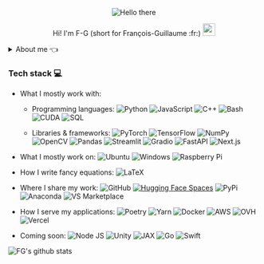 <p align="center">
  <img src="https://media1.tenor.com/images/6a4df9527c54d4528fb2b2ab47e7d422/tenor.gif?itemid=13774600" alt="Hello there">
</p>

<p align="center">
Hi! I'm F-G (short for François-Guillaume :fr:) <img src="https://media.giphy.com/media/hvRJCLFzcasrR4ia7z/giphy.gif" width="25">
</p>

<details>
  <summary>About me 👈</summary>

- 👨‍🦱 I'm a Deep Learning Engineer (Computer Vision & NLP) by day, an Open Source contributor by night 🦇
- 💼 Currently brewing a company of my own [@quack-ai](https://quack-ai.com/) (YC S23), I co-founded the NGO [@PyroNear](https://pyronear.org/) & volunteer [@dataforgoodfr](https://dataforgood.fr/) 
- :heart: I'm passionate about open source, machine perception, astrophysics & environment protection
- 🌱 Currently learning about Front-end, 3D modeling & physics simulation
- 😄 What I actually do in my spare time 🏉 🎹 📷
- 👀 What I wish I could do more often 🏄 ⛷️


</details>

### Tech stack 💻

- What I mostly work with:
   - Programming languages: ![Python](https://img.shields.io/badge/-Python-3776AB?style=flat-square&logo=Python&logoColor=white)
![JavaScript](https://img.shields.io/badge/-JavaScript-F7DF1E?style=flat-square&logo=JavaScript&logoColor=black)
![C++](https://img.shields.io/badge/-C%2B%2B-00599C?style=flat-square&logo=C%2B%2B&logoColor=white)
![Bash](https://img.shields.io/badge/-Bash-4EAA25?style=flat-square&logo=gnu-bash&logoColor=white)
![CUDA](https://img.shields.io/badge/-CUDA-76B900?style=flat-square&logo=nvidia&logoColor=white)
![SQL](https://img.shields.io/badge/-SQL-4479A1?style=flat-square&logo=MySQL&logoColor=white)

    - Libraries & frameworks: ![PyTorch](https://img.shields.io/badge/-PyTorch-EE4C2C?style=flat-square&logo=PyTorch&logoColor=white)
![TensorFlow](https://img.shields.io/badge/-TensorFlow-FF6F00?style=flat-square&logo=TensorFlow&logoColor=white)
![NumPy](https://img.shields.io/badge/-NumPy-013243?style=flat-square&logo=NumPy&logoColor=white)
![OpenCV](https://img.shields.io/badge/-OpenCV-5C3EE8?style=flat-square&logo=OpenCV&logoColor=white)
![Pandas](https://img.shields.io/badge/-pandas-150458?style=flat-square&logo=pandas&logoColor=white)
![Streamlit](https://img.shields.io/badge/-Streamlit-FF4B4B?style=flat-square&logo=Streamlit&logoColor=white)
![Gradio](https://img.shields.io/badge/-Gradio-FF6F00?style=flat-square&logo=Gradio&logoColor=white)
![FastAPI](https://img.shields.io/badge/-FastAPI-009688?style=flat-square&logo=fastapi&logoColor=white)
![Next.js](https://img.shields.io/badge/-Next.js-000000?style=flat-square&logo=next.js&logoColor=white)

- What I mostly work on: ![Ubuntu](https://img.shields.io/badge/-Ubuntu-E95420?style=flat-square&logo=ubuntu&logoColor=white) 
![Windows](https://img.shields.io/badge/-Windows-0078D6?style=flat-square&logo=windows&logoColor=white) ![Raspberry Pi](https://img.shields.io/badge/-Raspberry%20Pi-C51A4A?style=flat-square&logo=Raspberry-Pi)

- How I write fancy equations: ![LaTeX](https://img.shields.io/badge/-LaTeX-008080?style=flat-square&logo=LaTeX&logoColor=white)

- Where I share my work: ![GitHub](https://img.shields.io/badge/-GitHub-181717?style=flat-square&logo=github) [![Hugging Face Spaces](https://img.shields.io/badge/%F0%9F%A4%97%20Hugging%20Face-Spaces-blue)](https://huggingface.co/frgfm) ![PyPi](https://img.shields.io/badge/-PyPi-3775A9?style=flat-square&logo=PyPi&logoColor=white) ![Anaconda](https://img.shields.io/badge/-Anaconda-44A833?style=flat-square&logo=Anaconda&logoColor=white) ![VS Marketplace](https://img.shields.io/badge/-VS%20Marketplace-5C2D91?style=flat-square&logo=visualstudio&logoColor=white)

- How I serve my applications: ![Poetry](https://img.shields.io/badge/Packaging-Poetry-60A5FA?style=flat-square&logo=Poetry&logoColor=white) ![Yarn](https://img.shields.io/badge/Packaging-Yarn-2C8EBB?style=flat-square&logo=yarn&logoColor=white) ![Docker](https://img.shields.io/badge/Container-Docker-2496ED?style=flat-square&logo=Docker&logoColor=white) 
![AWS](https://img.shields.io/badge/Cloud-AWS-FF9900?style=flat-square&logo=amazon-aws&logoColor=white) ![OVH](https://img.shields.io/badge/Cloud-OVH-123F6D?style=flat-square&logo=ovh&logoColor=white) ![Vercel](https://img.shields.io/badge/Cloud-Vercel-000000?style=flat-square&logo=vercel&logoColor=white)

- Coming soon: ![Node JS](https://img.shields.io/badge/-Node.js-339933?style=flat-square&logo=node.js&logoColor=black)
![Unity](https://img.shields.io/badge/-Unity-000000?style=flat-square&logo=Unity&logoColor=white)
![JAX](https://img.shields.io/badge/-JAX-A8A4A3?style=flat-square&logo=JAX&logoColor=white)
![Go](https://img.shields.io/badge/-Go-00ADD8?style=flat-square&logo=Go&logoColor=white)
![Swift](https://img.shields.io/badge/-Swift-FA7343?style=flat-square&logo=swift&logoColor=white)


![FG's github stats](https://github-readme-stats.vercel.app/api?username=frgfm&show_icons=true)
